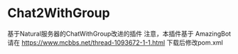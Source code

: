 # Chat2WithGroup
基于Natural服务器的ChatWithGroup改进的插件
注意，本插件基于 AmazingBot 请在 https://www.mcbbs.net/thread-1093672-1-1.html  下载后修改pom.xml
